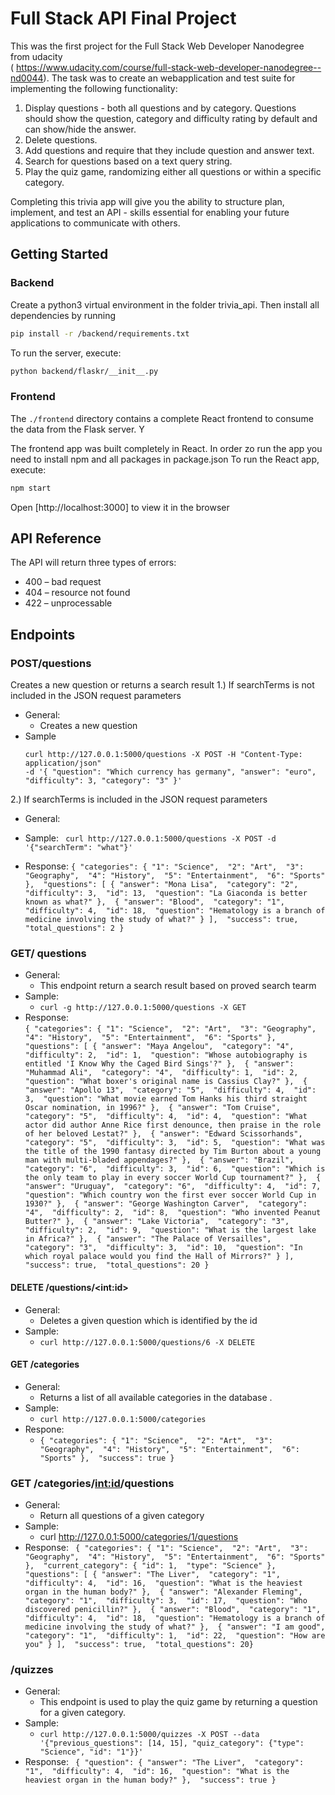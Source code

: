# Full Stack API Final Project

This was the first project for the Full Stack Web Developer Nanodegree from udacity <br>( https://www.udacity.com/course/full-stack-web-developer-nanodegree--nd0044).
The task was to create an webapplication and test suite for implementing the following functionality:

1) Display questions - both all questions and by category. Questions should show the question, category and difficulty rating by default and can show/hide the answer. 
2) Delete questions.
3) Add questions and require that they include question and answer text.
4) Search for questions based on a text query string.
5) Play the quiz game, randomizing either all questions or within a specific category. 

Completing this trivia app will give you the ability to structure plan, implement, and test an API - skills essential for enabling your future applications to communicate with others. 



## Getting Started

### Backend

Create a python3 virtual environment in the folder trivia_api. Then install all dependencies by running 
```bash
pip install -r /backend/requirements.txt
```
To run the server, execute:
```bash
python backend/flaskr/__init__.py
```
### Frontend

The `./frontend` directory contains a complete React frontend to consume the data from the Flask server. Y

The frontend app was built completely in React. In order zo run the app you need to install npm and all packages in package.json
To run the React app, execute:
```bash
npm start
```
Open [http://localhost:3000]  to view it in the browser

## API Reference
The API will return three types of errors:

* 400 – bad request
* 404 – resource not found
* 422 – unprocessable

## Endpoints
### POST/questions
Creates a new question or returns a search result
1.) If searchTerms is not included in the JSON request parameters
* General:
    * Creates a new question
* Sample
    ```
    curl http://127.0.0.1:5000/questions -X POST -H "Content-Type: application/json" 
    -d '{ "question": "Which currency has germany", "answer": "euro", "difficulty": 3, "category": "3" }'
    ```
2.)  If searchTerms is included in the JSON request parameters
* General:

* Sample:
    ``` curl http://127.0.0.1:5000/questions -X POST -d '{"searchTerm": "what"}'```
* Response:
  ``{
  "categories": {
    "1": "Science", 
    "2": "Art", 
    "3": "Geography", 
    "4": "History", 
    "5": "Entertainment", 
    "6": "Sports"
  }, 
  "questions": [
    {
      "answer": "Mona Lisa", 
      "category": "2", 
      "difficulty": 3, 
      "id": 13, 
      "question": "La Giaconda is better known as what?"
    }, 
    {
      "answer": "Blood", 
      "category": "1", 
      "difficulty": 4, 
      "id": 18, 
      "question": "Hematology is a branch of medicine involving the study of what?"
    }
  ], 
  "success": true, 
  "total_questions": 2
}`` 
### GET/ questions
* General:
  * This endpoint return a search result based on proved search tearm
* Sample:
  *  ``curl -g http://127.0.0.1:5000/questions -X GET`` 
* Response: <br>
  ``
  {
  "categories": {
    "1": "Science", 
    "2": "Art", 
    "3": "Geography", 
    "4": "History", 
    "5": "Entertainment", 
    "6": "Sports"
  }, 
  "questions": [
    {
      "answer": "Maya Angelou", 
      "category": "4", 
      "difficulty": 2, 
      "id": 1, 
      "question": "Whose autobiography is entitled 'I Know Why the Caged Bird Sings'?"
    }, 
    {
      "answer": "Muhammad Ali", 
      "category": "4", 
      "difficulty": 1, 
      "id": 2, 
      "question": "What boxer's original name is Cassius Clay?"
    }, 
    {
      "answer": "Apollo 13", 
      "category": "5", 
      "difficulty": 4, 
      "id": 3, 
      "question": "What movie earned Tom Hanks his third straight Oscar nomination, in 1996?"
    }, 
    {
      "answer": "Tom Cruise", 
      "category": "5", 
      "difficulty": 4, 
      "id": 4, 
      "question": "What actor did author Anne Rice first denounce, then praise in the role of her beloved Lestat?"
    }, 
    {
      "answer": "Edward Scissorhands", 
      "category": "5", 
      "difficulty": 3, 
      "id": 5, 
      "question": "What was the title of the 1990 fantasy directed by Tim Burton about a young man with multi-bladed appendages?"
    }, 
    {
      "answer": "Brazil", 
      "category": "6", 
      "difficulty": 3, 
      "id": 6, 
      "question": "Which is the only team to play in every soccer World Cup tournament?"
    }, 
    {
      "answer": "Uruguay", 
      "category": "6", 
      "difficulty": 4, 
      "id": 7, 
      "question": "Which country won the first ever soccer World Cup in 1930?"
    }, 
    {
      "answer": "George Washington Carver", 
      "category": "4", 
      "difficulty": 2, 
      "id": 8, 
      "question": "Who invented Peanut Butter?"
    }, 
    {
      "answer": "Lake Victoria", 
      "category": "3", 
      "difficulty": 2, 
      "id": 9, 
      "question": "What is the largest lake in Africa?"
    }, 
    {
      "answer": "The Palace of Versailles", 
      "category": "3", 
      "difficulty": 3, 
      "id": 10, 
      "question": "In which royal palace would you find the Hall of Mirrors?"
    }
  ], 
  "success": true, 
  "total_questions": 20
}
  ``
#### DELETE /questions/\<int:id\>

* General:
  * Deletes a given question which is identified by the id 
* Sample: 
  *  `curl http://127.0.0.1:5000/questions/6 -X DELETE`<br>

#### GET /categories

* General: 
  * Returns a list of all available categories in the database .
* Sample: 
  * `curl http://127.0.0.1:5000/categories`<br>
* Respone:
  * ``{
  "categories": {
    "1": "Science", 
    "2": "Art", 
    "3": "Geography", 
    "4": "History", 
    "5": "Entertainment", 
    "6": "Sports"
  }, 
  "success": true
}``
### GET /categories/<int:id>/questions
* General:
  * Return all questions of a given category
* Sample:
  * curl http://127.0.0.1:5000/categories/1/questions
* Response:
  ``
  {
  "categories": {
    "1": "Science", 
    "2": "Art", 
    "3": "Geography", 
    "4": "History", 
    "5": "Entertainment", 
    "6": "Sports"
  }, 
  "current_category": {
    "id": 1, 
    "type": "Science"
  }, 
  "questions": [
    {
      "answer": "The Liver", 
      "category": "1", 
      "difficulty": 4, 
      "id": 16, 
      "question": "What is the heaviest organ in the human body?"
    }, 
    {
      "answer": "Alexander Fleming", 
      "category": "1", 
      "difficulty": 3, 
      "id": 17, 
      "question": "Who discovered penicillin?"
    }, 
    {
      "answer": "Blood", 
      "category": "1", 
      "difficulty": 4, 
      "id": 18, 
      "question": "Hematology is a branch of medicine involving the study of what?"
    }, 
    {
      "answer": "I am good", 
      "category": "1", 
      "difficulty": 1, 
      "id": 22, 
      "question": "How are you"
    }
  ], 
  "success": true, 
  "total_questions": 20}``
  
### /quizzes
* General: 
  * This endpoint is used to play the quiz game by returning a question for a given category.
* Sample:
  * ````curl http://127.0.0.1:5000/quizzes -X POST --data '{"previous_questions": [14, 15], "quiz_category": {"type": "Science", "id": "1"}}'````
* Response:
``
{
  "question": {
    "answer": "The Liver", 
    "category": "1", 
    "difficulty": 4, 
    "id": 16, 
    "question": "What is the heaviest organ in the human body?"
  }, 
  "success": true
}``